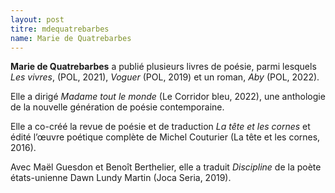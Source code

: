 ```yaml
---
layout: post
titre: mdequatrebarbes
name: Marie de Quatrebarbes
---
```

**Marie de Quatrebarbes** a publié plusieurs livres de poésie, parmi lesquels *Les vivres*, (POL, 2021), *Voguer* (POL, 2019) et un roman, *Aby* (POL, 2022).

Elle a dirigé *Madame tout le monde* (Le Corridor bleu, 2022), une anthologie de la nouvelle génération de poésie contemporaine.

Elle a co-créé la revue de poésie et de traduction *La tête et les cornes* et édité l’œuvre poétique complète de Michel Couturier (La tête et les cornes, 2016).

Avec Maël Guesdon et Benoît Berthelier, elle a traduit *Discipline* de la poète états-unienne Dawn Lundy Martin (Joca Seria, 2019).
